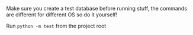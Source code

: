 Make sure you create a test database before running stuff, the commands are different for different OS so do it yourself!

Run ```python -m test``` from the project root
